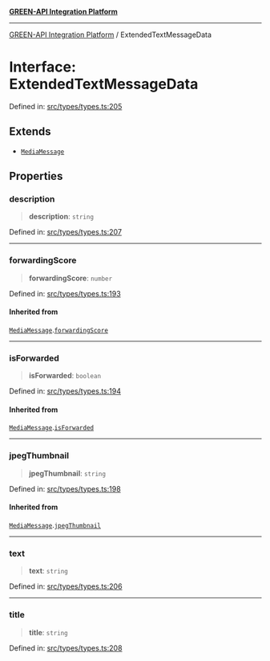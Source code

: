 [**GREEN-API Integration Platform**](../README.md)

***

[GREEN-API Integration Platform](../globals.md) / ExtendedTextMessageData

# Interface: ExtendedTextMessageData

Defined in: [src/types/types.ts:205](https://github.com/green-api/greenapi-integration/blob/0c6468d26acd573ad1def9f01a1af819fb76eb31/src/types/types.ts#L205)

## Extends

- [`MediaMessage`](MediaMessage.md)

## Properties

### description

> **description**: `string`

Defined in: [src/types/types.ts:207](https://github.com/green-api/greenapi-integration/blob/0c6468d26acd573ad1def9f01a1af819fb76eb31/src/types/types.ts#L207)

***

### forwardingScore

> **forwardingScore**: `number`

Defined in: [src/types/types.ts:193](https://github.com/green-api/greenapi-integration/blob/0c6468d26acd573ad1def9f01a1af819fb76eb31/src/types/types.ts#L193)

#### Inherited from

[`MediaMessage`](MediaMessage.md).[`forwardingScore`](MediaMessage.md#forwardingscore)

***

### isForwarded

> **isForwarded**: `boolean`

Defined in: [src/types/types.ts:194](https://github.com/green-api/greenapi-integration/blob/0c6468d26acd573ad1def9f01a1af819fb76eb31/src/types/types.ts#L194)

#### Inherited from

[`MediaMessage`](MediaMessage.md).[`isForwarded`](MediaMessage.md#isforwarded)

***

### jpegThumbnail

> **jpegThumbnail**: `string`

Defined in: [src/types/types.ts:198](https://github.com/green-api/greenapi-integration/blob/0c6468d26acd573ad1def9f01a1af819fb76eb31/src/types/types.ts#L198)

#### Inherited from

[`MediaMessage`](MediaMessage.md).[`jpegThumbnail`](MediaMessage.md#jpegthumbnail)

***

### text

> **text**: `string`

Defined in: [src/types/types.ts:206](https://github.com/green-api/greenapi-integration/blob/0c6468d26acd573ad1def9f01a1af819fb76eb31/src/types/types.ts#L206)

***

### title

> **title**: `string`

Defined in: [src/types/types.ts:208](https://github.com/green-api/greenapi-integration/blob/0c6468d26acd573ad1def9f01a1af819fb76eb31/src/types/types.ts#L208)
